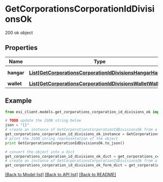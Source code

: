 # GetCorporationsCorporationIdDivisionsOk

200 ok object

## Properties

Name | Type | Description | Notes
------------ | ------------- | ------------- | -------------
**hangar** | [**List[GetCorporationsCorporationIdDivisionsHangarHangar]**](GetCorporationsCorporationIdDivisionsHangarHangar.md) | hangar array | [optional] 
**wallet** | [**List[GetCorporationsCorporationIdDivisionsWalletWallet]**](GetCorporationsCorporationIdDivisionsWalletWallet.md) | wallet array | [optional] 

## Example

```python
from esi_client.models.get_corporations_corporation_id_divisions_ok import GetCorporationsCorporationIdDivisionsOk

# TODO update the JSON string below
json = "{}"
# create an instance of GetCorporationsCorporationIdDivisionsOk from a JSON string
get_corporations_corporation_id_divisions_ok_instance = GetCorporationsCorporationIdDivisionsOk.from_json(json)
# print the JSON string representation of the object
print GetCorporationsCorporationIdDivisionsOk.to_json()

# convert the object into a dict
get_corporations_corporation_id_divisions_ok_dict = get_corporations_corporation_id_divisions_ok_instance.to_dict()
# create an instance of GetCorporationsCorporationIdDivisionsOk from a dict
get_corporations_corporation_id_divisions_ok_form_dict = get_corporations_corporation_id_divisions_ok.from_dict(get_corporations_corporation_id_divisions_ok_dict)
```
[[Back to Model list]](../README.md#documentation-for-models) [[Back to API list]](../README.md#documentation-for-api-endpoints) [[Back to README]](../README.md)


